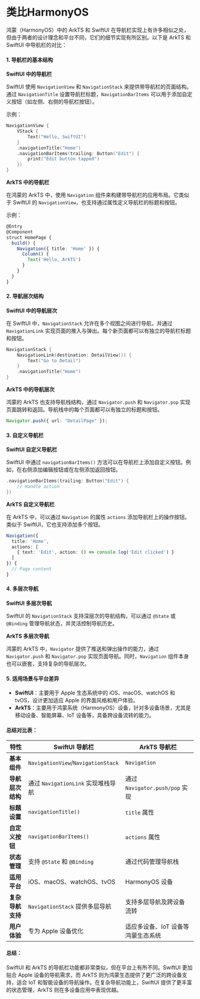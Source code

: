 # 类比HarmonyOS

鸿蒙（HarmonyOS）中的 ArkTS 和 SwiftUI 在导航栏实现上有许多相似之处，但由于两者的设计理念和平台不同，它们的细节实现有所区别。以下是 ArkTS 和 SwiftUI 中导航栏的对比：

#### 1. **导航栏的基本结构**

**SwiftUI 中的导航栏**

SwiftUI 使用 `NavigationView` 和 `NavigationStack` 来提供带导航栏的页面结构。通过 `NavigationTitle` 设置导航栏标题，`NavigationBarItems` 可以用于添加自定义按钮（如左侧、右侧的导航栏按钮）。

示例：

```swift
NavigationView {
    VStack {
        Text("Hello, SwiftUI")
    }
    .navigationTitle("Home")
    .navigationBarItems(trailing: Button("Edit") {
        print("Edit button tapped")
    })
}
```

**ArkTS 中的导航栏**

在鸿蒙的 ArkTS 中，使用 `Navigation` 组件来构建带导航栏的应用布局。它类似于 SwiftUI 的 `NavigationView`，也支持通过属性定义导航栏的标题和按钮。

示例：

```typescript
@Entry
@Component
struct HomePage {
  build() {
    Navigation({ title: 'Home' }) {
      Column() {
        Text('Hello, ArkTS')
      }
    }
  }
}
```

#### 2. **导航层次结构**

**SwiftUI 中的导航层次**

在 SwiftUI 中，`NavigationStack` 允许在多个视图之间进行导航，并通过 `NavigationLink` 实现页面的推入与弹出。每个新页面都可以有独立的导航栏标题和按钮。

```swift
NavigationStack {
    NavigationLink(destination: DetailView()) {
        Text("Go to Detail")
    }
    .navigationTitle("Home")
}
```

**ArkTS 中的导航层次**

鸿蒙的 ArkTS 也支持导航栈结构，通过 `Navigator.push` 和 `Navigator.pop` 实现页面跳转和返回。导航栈中的每个页面都可以有独立的标题和按钮。

```typescript
Navigator.push({ url: "DetailPage" });
```

#### 3. **自定义导航栏**

**SwiftUI 自定义导航栏**

SwiftUI 中通过 `navigationBarItems()` 方法可以在导航栏上添加自定义按钮。例如，在右侧添加编辑按钮或在左侧添加返回按钮。

```swift
.navigationBarItems(trailing: Button("Edit") {
    // Handle action
})
```

**ArkTS 自定义导航栏**

在 ArkTS 中，可以通过 `Navigation` 的属性 `actions` 添加导航栏上的操作按钮。类似于 SwiftUI，它也支持添加多个按钮。

```typescript
Navigation({
  title: 'Home',
  actions: [
    { text: 'Edit', action: () => console.log('Edit clicked') }
  ]
}) {
  // Page content
}
```

#### 4. **多层次导航**

**SwiftUI 多层次导航**

SwiftUI 的 `NavigationStack` 支持深层次的导航结构，可以通过 `@State` 或 `@Binding` 管理导航状态，并灵活控制导航历史。

**ArkTS 多层次导航**

鸿蒙的 ArkTS 中，`Navigator` 提供了推送和弹出操作的能力，通过 `Navigator.push` 和 `Navigator.pop` 实现页面导航。同时，`Navigation` 组件本身也可以嵌套，支持复杂的导航层次。

#### 5. **适用场景与平台差异**

* **SwiftUI**：主要用于 Apple 生态系统中的 iOS、macOS、watchOS 和 tvOS，设计更加适应 Apple 的界面风格和用户体验。
* **ArkTS**：主要用于鸿蒙系统（HarmonyOS）设备，针对多设备场景，尤其是移动设备、智能屏幕、IoT 设备等，具备跨设备流转的能力。

#### 总结对比表：

| 特性         | SwiftUI 导航栏                        | ArkTS 导航栏                  |
| ---------- | ---------------------------------- | -------------------------- |
| **基本组件**   | `NavigationView`/`NavigationStack` | `Navigation`               |
| **导航层次结构** | 通过 `NavigationLink` 实现堆栈导航         | 通过 `Navigator.push/pop` 实现 |
| **标题设置**   | `navigationTitle()`                | `title` 属性                 |
| **自定义按钮**  | `navigationBarItems()`             | `actions` 属性               |
| **状态管理**   | 支持 `@State` 和 `@Binding`           | 通过代码管理导航栈                  |
| **适用平台**   | iOS、macOS、watchOS、tvOS             | HarmonyOS 设备               |
| **复杂导航支持** | `NavigationStack` 提供多层导航           | 支持多层导航及跨设备流转               |
| **用户体验**   | 专为 Apple 设备优化                      | 适应多设备、IoT 设备等鸿蒙生态系统        |

#### 总结：

SwiftUI 和 ArkTS 的导航栏功能都非常类似，但在平台上有所不同。SwiftUI 更加贴合 Apple 设备的导航需求，而 ArkTS 则为鸿蒙生态提供了更广泛的跨设备支持，适合 IoT 和智能设备的导航操作。在复杂导航功能上，SwiftUI 提供了更丰富的状态管理，ArkTS 则在多设备应用中表现优越。
